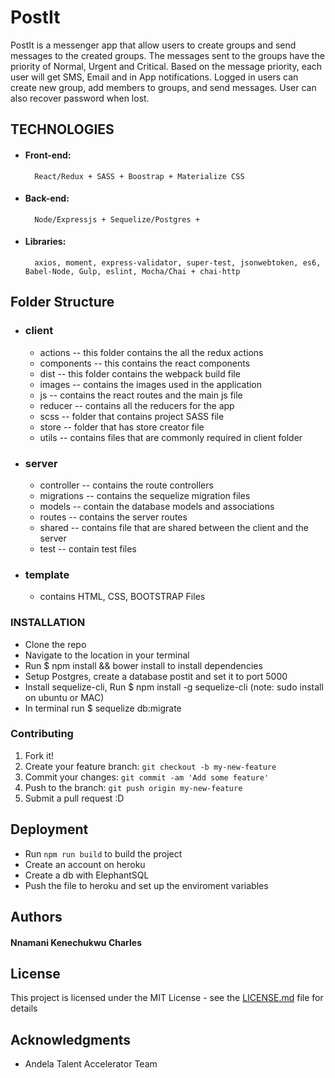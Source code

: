 # PostIt

PostIt is a messenger app that allow users to create groups and send messages to the created groups. 
The messages sent to the groups have the priority of Normal, Urgent and Critical. Based on the message priority, 
each user will get SMS, Email and in App notifications. Logged in users can create new group, add members to groups,
and send messages. User can also recover password when lost.

## TECHNOLOGIES
* #### Front-end: 
        React/Redux + SASS + Boostrap + Materialize CSS 
* #### Back-end: 
        Node/Expressjs + Sequelize/Postgres + 
* #### Libraries: 
        axios, moment, express-validator, super-test, jsonwebtoken, es6, Babel-Node, Gulp, eslint, Mocha/Chai + chai-http

## Folder Structure
* ### client
  * actions -- this folder contains the all the redux actions
  * components -- this contains the react components
  * dist -- this folder contains the webpack build file
  * images -- contains the images used in the application
  * js -- contains the react routes and the main js file
  * reducer -- contains all the reducers for the app
  * scss -- folder that contains project SASS file
  * store -- folder that has store creator file
  * utils -- contains files that are commonly required in client folder

* ### server
  * controller -- contains the route controllers
  * migrations -- contains the sequelize migration files
  * models -- contain the database models and associations
  * routes -- contains the server routes
  * shared -- contains file that are shared between the client and the server
  * test -- contain test files

* ### template
  * contains HTML, CSS, BOOTSTRAP Files

### INSTALLATION
  * Clone the repo
  * Navigate to the location in your terminal
  * Run $ npm install && bower install to install dependencies
  * Setup Postgres, create a database postit and set it to port 5000
  * Install sequelize-cli, Run $ npm install -g sequelize-cli (note: sudo install on ubuntu or MAC)
  * In terminal run $ sequelize db:migrate

### Contributing
1. Fork it!
2. Create your feature branch: `git checkout -b my-new-feature`
3. Commit your changes: `git commit -am 'Add some feature'`
4. Push to the branch: `git push origin my-new-feature`
5. Submit a pull request :D

## Deployment

* Run  `npm run build` to build the project
* Create an account on heroku
* Create a db with ElephantSQL
* Push the file to heroku and set up the enviroment variables 

## Authors

#### Nnamani Kenechukwu Charles 

## License

This project is licensed under the MIT License - see the [LICENSE.md](LICENSE.md) file for details

## Acknowledgments

* Andela Talent Accelerator Team

